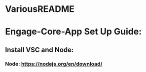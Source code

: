 # VariousREADME

# Engage-Core-App Set Up Guide:

## Install VSC and Node:
  ### Node: https://nodejs.org/en/download/ 
  ### 
